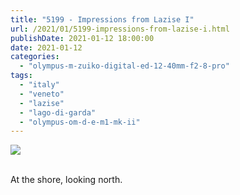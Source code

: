 ```yaml
---
title: "5199 - Impressions from Lazise I"
url: /2021/01/5199-impressions-from-lazise-i.html
publishDate: 2021-01-12 18:00:00
date: 2021-01-12
categories: 
  - "olympus-m-zuiko-digital-ed-12-40mm-f2-8-pro"
tags: 
  - "italy"
  - "veneto"
  - "lazise"
  - "lago-di-garda"
  - "olympus-om-d-e-m1-mk-ii"
---
```

<div class="container">
<div class="center"><a target="_blank" href="https://d25zfm9zpd7gm5.cloudfront.net/1200x1200/2018/20180914_113815_lr.jpg"><img class="webfeedsFeaturedVisual" src="https://d25zfm9zpd7gm5.cloudfront.net/0600x0600/2018/20180914_113815_lr.jpg" /></a></div>
</div>
<br />

At the shore, looking north.